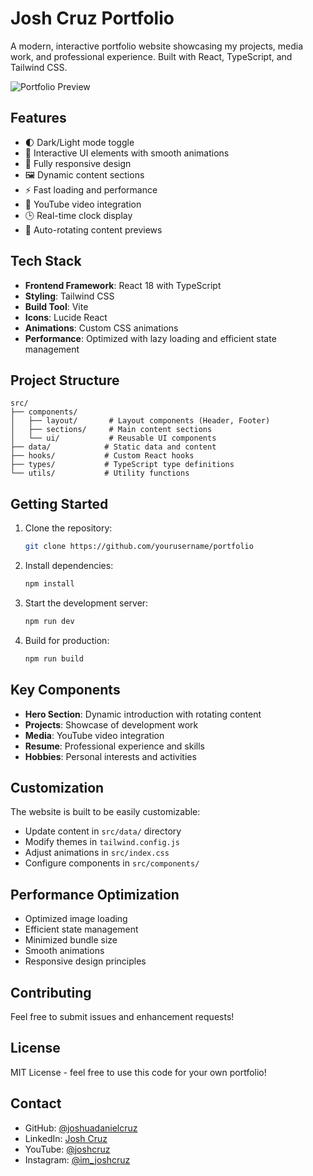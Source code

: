 # Josh Cruz Portfolio

A modern, interactive portfolio website showcasing my projects, media work, and professional experience. Built with React, TypeScript, and Tailwind CSS.

![Portfolio Preview](https://images.pexels.com/photos/196645/pexels-photo-196645.jpeg?auto=compress&cs=tinysrgb&w=1260&h=750&dpr=2)

## Features

- 🌓 Dark/Light mode toggle
- 🎨 Interactive UI elements with smooth animations
- 📱 Fully responsive design
- 🖼️ Dynamic content sections
- ⚡ Fast loading and performance
- 🎥 YouTube video integration
- 🕒 Real-time clock display
- 🔄 Auto-rotating content previews

## Tech Stack

- **Frontend Framework**: React 18 with TypeScript
- **Styling**: Tailwind CSS
- **Build Tool**: Vite
- **Icons**: Lucide React
- **Animations**: Custom CSS animations
- **Performance**: Optimized with lazy loading and efficient state management

## Project Structure

```
src/
├── components/
│   ├── layout/       # Layout components (Header, Footer)
│   ├── sections/     # Main content sections
│   └── ui/           # Reusable UI components
├── data/            # Static data and content
├── hooks/           # Custom React hooks
├── types/           # TypeScript type definitions
└── utils/           # Utility functions
```

## Getting Started

1. Clone the repository:
   ```bash
   git clone https://github.com/yourusername/portfolio
   ```

2. Install dependencies:
   ```bash
   npm install
   ```

3. Start the development server:
   ```bash
   npm run dev
   ```

4. Build for production:
   ```bash
   npm run build
   ```

## Key Components

- **Hero Section**: Dynamic introduction with rotating content
- **Projects**: Showcase of development work
- **Media**: YouTube video integration
- **Resume**: Professional experience and skills
- **Hobbies**: Personal interests and activities

## Customization

The website is built to be easily customizable:

- Update content in `src/data/` directory
- Modify themes in `tailwind.config.js`
- Adjust animations in `src/index.css`
- Configure components in `src/components/`

## Performance Optimization

- Optimized image loading
- Efficient state management
- Minimized bundle size
- Smooth animations
- Responsive design principles

## Contributing

Feel free to submit issues and enhancement requests!

## License

MIT License - feel free to use this code for your own portfolio!

## Contact

- GitHub: [@joshuadanielcruz](https://github.com/joshuadanielcruz)
- LinkedIn: [Josh Cruz](https://www.linkedin.com/in/joshuadanielcruz/)
- YouTube: [@joshcruz](https://www.youtube.com/@joshcruz)
- Instagram: [@im_joshcruz](https://www.instagram.com/im_joshcruz/)